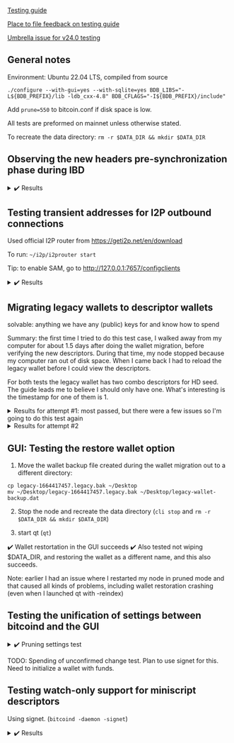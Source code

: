 [Testing guide](https://github.com/bitcoin-core/bitcoin-devwiki/wiki/24.0-Release-Candidate-Testing-Guide)

[Place to file feedback on testing guide](https://github.com/kouloumos/rc24-guide-feedback-repo)

[Umbrella issue for v24.0 testing](https://github.com/bitcoin/bitcoin/issues/26175)

## General notes

Environment: Ubuntu 22.04 LTS, compiled from source

`./configure --with-gui=yes --with-sqlite=yes BDB_LIBS="-L${BDB_PREFIX}/lib -ldb_cxx-4.8" BDB_CFLAGS="-I${BDB_PREFIX}/include"`

Add `prune=550` to bitcoin.conf if disk space is low.

All tests are preformed on mainnet unless otherwise stated.

To recreate the data directory: `rm -r $DATA_DIR && mkdir $DATA_DIR`

## Observing the new headers pre-synchronization phase during IBD

<details>
  <summary>✔️ Results</summary>
  <br>

  **Logs for headers pre-sync**

  ```
  2022-09-28T15:57:43Z [net] Initial headers sync started with peer=0: height=0, max_commitments=4452548, min_work=00000000000000000000000000000000000000003404ba0801921119f903495e
  2022-09-28T15:57:43Z [net] sending getheaders (101 bytes) peer=0
  2022-09-28T15:57:43Z [net] more getheaders (from 00000000dfd5d65c9d8561b4b8f60a63018fe3933ecb131fb37f905f87da951a) to peer=0
  2022-09-28T15:57:43Z Pre-synchronizing blockheaders, height: 2000 (~0.28%)
  [...]
  2022-09-28T15:58:50Z Pre-synchronizing blockheaders, height: 738000 (~97.62%)
  [...]
  2022-09-28T15:58:51Z [net] Initial headers sync transition with peer=8: reached sufficient work at height=752000, redownloading from height=0
  ```

  ✔️ Logs match what the testing guide expects

  **Logs for headers sync**

  ```
  2022-09-28T15:58:51Z [net] Initial headers sync transition with peer=8: reached sufficient work at height=752000, redownloading from height=0
  2022-09-28T15:58:51Z [net] sending getheaders (101 bytes) peer=8
  2022-09-28T15:58:51Z [net] more getheaders (from 000000000019d6689c085ae165831e934ff763ae46a2a6c172b3f1b60a8ce26f) to peer=8
  2022-09-28T15:58:51Z [net] received: headers (162003 bytes) peer=8
  [...]
  2022-09-28T15:58:51Z Synchronizing blockheaders, height: 4041 (~0.56%)
  [...]
  2022-09-28T15:59:05Z [net] Initial headers sync complete with peer=8: releasing all at height=752000 (redownload phase)
  2022-09-28T15:59:05Z Synchronizing blockheaders, height: 752000 (~99.46%)
  ```

  ✔️ Logs match what the testing guide expects

  **Watching the getpeerinfo output**

  TODO: insert screenshot of command result

  ✔️ As expected, the presynced_headers field is set for the peer currently involved in the presync/sync phase (instead of -1)

  Observe Further: The peer I was syncing with did not disconnect, and no new blocks came in during headers pre-sync/sync. As a result, I did not observe any of the less common scenarios described in the guide.

</details>

## Testing transient addresses for I2P outbound connections

Used official I2P router from https://geti2p.net/en/download 

To run: `~/i2p/i2prouter start`

Tip: to enable SAM, go to http://127.0.0.1:7657/configclients

<details>
  <summary>✔️ Results</summary>
  <br>
  
  **Accepting incoming connections**

  `bitcoind -i2pacceptincoming=1`

  ```
  cli getpeerinfo | jq 'map(select(.network == "i2p" and .inbound == false)) | map({addrbind: .addrbind})'
  [
    {
      "addrbind": "z4n5a4zqohzwqkakyt5j5c6znml7becr4t27cumo4symisgbhwwa.b32.i2p:0"
    },
    {
      "addrbind": "z4n5a4zqohzwqkakyt5j5c6znml7becr4t27cumo4symisgbhwwa.b32.i2p:0"
    },
    {
      "addrbind": "z4n5a4zqohzwqkakyt5j5c6znml7becr4t27cumo4symisgbhwwa.b32.i2p:0"
    },
    {
      "addrbind": "z4n5a4zqohzwqkakyt5j5c6znml7becr4t27cumo4symisgbhwwa.b32.i2p:0"
    },
    {
      "addrbind": "z4n5a4zqohzwqkakyt5j5c6znml7becr4t27cumo4symisgbhwwa.b32.i2p:0"
    },
    {
      "addrbind": "z4n5a4zqohzwqkakyt5j5c6znml7becr4t27cumo4symisgbhwwa.b32.i2p:0"
    },
    {
      "addrbind": "z4n5a4zqohzwqkakyt5j5c6znml7becr4t27cumo4symisgbhwwa.b32.i2p:0"
    },
    {
      "addrbind": "z4n5a4zqohzwqkakyt5j5c6znml7becr4t27cumo4symisgbhwwa.b32.i2p:0"
    }
  ]
  ```

  ✔️ I2P address is the same for all outgoing connections

  **Not accepting incoming connections**

  `bitcoind -i2pacceptincoming=0`

  ```
  cli getpeerinfo | jq 'map(select(.network == "i2p" and .inbound == false)) | map({addrbind: .addrbind})'
  [
    {
      "addrbind": "qtmvnqodarfi5c4qlm2y2kga7aefz5y42k3svpbqnaclxyfaswqq.b32.i2p:0"
    },
    {
      "addrbind": "mgo3mkxa3dtgaaobn5vh6boqgwe6rpegrrsxqryxuhqcdg7yio2a.b32.i2p:0"
    },
    {
      "addrbind": "aeb43hzl6vrma5nu6obtanousnzirceva3b3w2xwuht7so7cfoza.b32.i2p:0"
    },
    {
      "addrbind": "2fpnc3wviya4cqxxs7egj5rvaepaloujitcod4qjtmueh5datrba.b32.i2p:0"
    },
    {
      "addrbind": "7kbarnrexsw7e7xzopye72fionp72fubhmhhkaurnjh5x5gpzlza.b32.i2p:0"
    },
    {
      "addrbind": "oriaauihkownt6rvprsvg56xwprdoky57rbyidqnkrd24qqbd6fq.b32.i2p:0"
    },
    {
      "addrbind": "r73a53fcfa7q5u2yrouy2pzonduxew2kesq2kgsppuggxijbdoha.b32.i2p:0"
    },
    {
      "addrbind": "vrtm43hleoh5uwesw4a4nakxqnjmdahqlnnwnrw4sn6ddtl7yhxq.b32.i2p:0"
    },
    {
      "addrbind": "rkteucyzgfnz73jc7jwflyujx5whgat4yc6p6y45yykcgy3334sq.b32.i2p:0"
    },
    {
      "addrbind": "mpd2uks4vtxlumecg4vrvam77wtf5gx34svgdmnru3u6bnwozntq.b32.i2p:0"
    }
  ]
  ```

  ✔️ I2P address is different for each outgoing connection
</details>

## Migrating legacy wallets to descriptor wallets

solvable: anything we have any (public) keys for and know how to spend 

Summary: the first time I tried to do this test case, I walked away from my computer for about 1.5 days after doing the wallet migration, before verifying the new descriptors. During that time, my node stopped because my computer ran out of disk space. When I came back I had to reload the legacy wallet before I could view the descriptors.

For both tests the legacy wallet has two combo descriptors for HD seed. The guide leads me to believe I should only have one. What's interesting is the timestamp for one of them is 1. 

<details>
  <summary>Results for attempt #1: most passed, but there were a few issues so I'm going to do this test again</summary>

  ```
  wallet getaddressinfo $legacy
  {
    "address": "1BZwUQ7zLZkfS8CPUWfM5UikL17cvksRRd",
    "scriptPubKey": "76a91473ec0a3557513562d0d03e6d5360a17c7992af2388ac",
    "ismine": true,
    "solvable": true,
    "desc": "pkh([232fe3d1/0'/0'/0']03edd5022971cc53f8c61b2a524a4562a89615c80422d9878218efd0d8772bab11)#kpradp2r",
    "iswatchonly": false,
    "isscript": false,
    "iswitness": false,
    "pubkey": "03edd5022971cc53f8c61b2a524a4562a89615c80422d9878218efd0d8772bab11",
    "iscompressed": true,
    "ischange": false,
    "timestamp": 1664415031,
    "hdkeypath": "m/0'/0'/0'",
    "hdseedid": "87abba25164f7bf0e8a99eb5f1513d69bfc3612c",
    "hdmasterfingerprint": "232fe3d1",
    "labels": [
      "my-P2PKH"
    ]
  }
  ```
  ✔️ `isMine = true`, `solvable = true`, `iswatchonly = false`, `labels = my-P2PKH`


  ```
  wallet getaddressinfo $p2sh_segwit
  {
    "address": "3FQMBkphtNXt5FqnHePoPDm6tQtwkpfT3C",
    "scriptPubKey": "a914966ac4db30b5adf0520a09c5aab16d4dab48926f87",
    "ismine": true,
    "solvable": true,
    "desc": "sh(wpkh([232fe3d1/0'/0'/1']039b58a1c0020caed22a04aaaa7bd976830cf9746a3167eaa7786dc391731ebe1c))#gzpgpzpd",
    "iswatchonly": false,
    "isscript": true,
    "iswitness": false,
    "script": "witness_v0_keyhash",
    "hex": "00141f035de8556eeb2cbe05c70e036a944da6abe7fd",
    "pubkey": "039b58a1c0020caed22a04aaaa7bd976830cf9746a3167eaa7786dc391731ebe1c",
    "embedded": {
      "isscript": false,
      "iswitness": true,
      "witness_version": 0,
      "witness_program": "1f035de8556eeb2cbe05c70e036a944da6abe7fd",
      "pubkey": "039b58a1c0020caed22a04aaaa7bd976830cf9746a3167eaa7786dc391731ebe1c",
      "address": "bc1qrup4m6z4dm4je0s9cu8qx655fkn2helay2f7ag",
      "scriptPubKey": "00141f035de8556eeb2cbe05c70e036a944da6abe7fd"
    },
    "ischange": false,
    "timestamp": 1664415031,
    "hdkeypath": "m/0'/0'/1'",
    "hdseedid": "87abba25164f7bf0e8a99eb5f1513d69bfc3612c",
    "hdmasterfingerprint": "232fe3d1",
    "labels": [
      "my-P2SH(P2WPKH)"
    ]
  }
  ```
  ✔️ `isMine = true`, `solvable = true`, `iswatchonly = false`, `labels = my-P2SH(P2WPKH)`

  ```
  wallet getaddressinfo $bech32
  {
    "address": "bc1qcx5udjh803fzm7jt5e3lj03qu9chzrrdxjq92k",
    "scriptPubKey": "0014c1a9c6cae77c522dfa4ba663f93e20e171710c6d",
    "ismine": true,
    "solvable": true,
    "desc": "wpkh([232fe3d1/0'/0'/2']0294b216f1a20fe6d3f50726efaf1bc57e144c710e88a06b988da435dc2dfabd69)#46774kk8",
    "iswatchonly": false,
    "isscript": false,
    "iswitness": true,
    "witness_version": 0,
    "witness_program": "c1a9c6cae77c522dfa4ba663f93e20e171710c6d",
    "pubkey": "0294b216f1a20fe6d3f50726efaf1bc57e144c710e88a06b988da435dc2dfabd69",
    "ischange": false,
    "timestamp": 1664415031,
    "hdkeypath": "m/0'/0'/2'",
    "hdseedid": "87abba25164f7bf0e8a99eb5f1513d69bfc3612c",
    "hdmasterfingerprint": "232fe3d1",
    "labels": [
      "my-P2WPKH"
    ]
  }
  ```
  ✔️ `isMine = true`, `solvable = true`, `iswatchonly = false`, `labels = my-P2WPKH`

  ```
  wallet getaddressinfo $non_HD_address
  {
    "address": "bc1qthfgts22xtrdq3jxt3qklhuvn0ylururasqtl2",
    "scriptPubKey": "00145dd285c14a32c6d046465c416fdf8c9bc9fe0f83",
    "ismine": true,
    "solvable": true,
    "desc": "wpkh([5dd285c1]03b205877eb552f17aa9fcac57935ac258b6b5b69d401303618756dc8859c48d49)#62xwkvj0",
    "iswatchonly": false,
    "isscript": false,
    "iswitness": true,
    "witness_version": 0,
    "witness_program": "5dd285c14a32c6d046465c416fdf8c9bc9fe0f83",
    "pubkey": "03b205877eb552f17aa9fcac57935ac258b6b5b69d401303618756dc8859c48d49",
    "ischange": false,
    "timestamp": 1,
    "labels": [
      "non-HD"
    ]
  }
  ```
  ✔️ `isMine = true` because the non_hd_key was imported into the wallet, `solvable = true`, `iswatchonly = false`, `labels = non-HD`

  ```
  wallet getaddressinfo $watch_address
  {
    "address": "bc1q5kynasa6xppczjp9y94gmwdtcse2u75zrzu8fe",
    "scriptPubKey": "0014a5893ec3ba3043814825216a8db9abc432ae7a82",
    "ismine": false,
    "solvable": false,
    "iswatchonly": true,
    "isscript": false,
    "iswitness": true,
    "witness_version": 0,
    "witness_program": "a5893ec3ba3043814825216a8db9abc432ae7a82",
    "ischange": false,
    "timestamp": 1,
    "labels": [
      "watch-me"
    ]
  }
  ```
  ✔️ `isMine = false`, `solvable = false` because we don't have the key(s) for this imported watch address, `iswatchonly = true`, `labels = watch-me`

  ```
  wallet getaddressinfo $multisig_address
  {
    "address": "bc1q78zmnc4cgurv2vkmk8ea0rd4mpntj6kwmxgana0jaa7g9hvme40saqxm87",
    "scriptPubKey": "0020f1c5b9e2b84706c532dbb1f3d78db5d866b96aced991d9f5f2ef7c82dd9bcd5f",
    "ismine": false,
    "solvable": true,
    "desc": "wsh(multi(1,[232fe3d1/0'/0'/3']03295669b44d7b94f505237d6d82e0187a57c9a2f69a72eaf8a4329a9f1437b205,02f9703ff1c034ffd94be97dc6aa23bbda265ad7ddc5a068090bfe1f32bfcbe416))#x8v4az6a",
    "iswatchonly": false,
    "isscript": true,
    "iswitness": true,
    "witness_version": 0,
    "witness_program": "f1c5b9e2b84706c532dbb1f3d78db5d866b96aced991d9f5f2ef7c82dd9bcd5f",
    "script": "multisig",
    "hex": "512103295669b44d7b94f505237d6d82e0187a57c9a2f69a72eaf8a4329a9f1437b2052102f9703ff1c034ffd94be97dc6aa23bbda265ad7ddc5a068090bfe1f32bfcbe41652ae",
    "sigsrequired": 1,
    "pubkeys": [
      "03295669b44d7b94f505237d6d82e0187a57c9a2f69a72eaf8a4329a9f1437b205",
      "02f9703ff1c034ffd94be97dc6aa23bbda265ad7ddc5a068090bfe1f32bfcbe416"
    ],
    "ischange": false,
    "labels": [
      "multisig"
    ]
  }
  ```
  ✔️ `isMine = false`, `solvable = true`, `iswatchonly = false`, `labels = multisig`

  **Migration**

  ```
  wallet migratewallet
  {
    "wallet_name": "legacy",
    "watchonly_name": "legacy_watchonly",
    "solvables_name": "legacy_solvables",
    "backup_path": "/tmp/24-rc-test/legacy/legacy-1664417457.legacy.bak"
  }
  ```
  ✔️ Migration had no errors and was a success 

  At this point I stepped away from my computer for about a day and a half. When I got back, my node had shut down because my laptop was out of disk space. I restarted it in pruning mode. When I came back, I had to reload my legacy wallet.
  
  **Verifying the new descriptors**

  ✖️ Note: had to load the wallet to view the descriptors
  ```
  cli -rpcwallet=legacy listdescriptors

  {
    "wallet_name": "legacy",
    "descriptors": [
      {
        "desc": "combo([2c61c3bf]02380e1270bd89ceaffd929f37e5bb1ce26247997242d2b2c77f89dd2f88ffb9ea)#m9jxgph2",
        "timestamp": 1664415031,
        "active": false
      },
      {
        "desc": "combo([5dd285c1]03b205877eb552f17aa9fcac57935ac258b6b5b69d401303618756dc8859c48d49)#cd7kpxff",
        "timestamp": 1,
        "active": false
      },
      {
        "desc": "combo(xpub661MyMwAqRbcEi9K2dYF9BK9KyDVbV856n2k8izEzMxjeWKAwMywgwkedME6iHr7QjAQL6M5ugFhsGmETGrVbi7cNwdFUAC4MTCQ2rNTd6h/0'/0'/*')#qvnqd82f",
        "timestamp": 0,
        "active": false,
        "range": [
          0,
          1003
        ],
        "next": 0
      },
      {
        "desc": "combo(xpub661MyMwAqRbcEi9K2dYF9BK9KyDVbV856n2k8izEzMxjeWKAwMywgwkedME6iHr7QjAQL6M5ugFhsGmETGrVbi7cNwdFUAC4MTCQ2rNTd6h/0'/1'/*')#s2e3ahls",
        "timestamp": 0,
        "active": false,
        "range": [
          0,
          999
        ],
        "next": 0
      },
      {
        "desc": "pkh([232fe3d1/44'/0'/0']xpub6CUaL1ESk2hCz3BZom717y3aA8CLNEoYA4vcToY6fJHkCDXLJzbJA5NwPZjCQEjL2g6jLKUJojKgtjpLhD6NqSFHnGJ5DdgMBMRf7TC2PaG/0/*)#2xyeklcl",
        "timestamp": 1664417581,
        "active": true,
        "internal": false,
        "range": [
          0,
          999
        ],
        "next": 0
      },
      {
        "desc": "pkh([232fe3d1/44'/0'/0']xpub6CUaL1ESk2hCz3BZom717y3aA8CLNEoYA4vcToY6fJHkCDXLJzbJA5NwPZjCQEjL2g6jLKUJojKgtjpLhD6NqSFHnGJ5DdgMBMRf7TC2PaG/1/*)#mjpct2g8",
        "timestamp": 1664417582,
        "active": true,
        "internal": true,
        "range": [
          0,
          999
        ],
        "next": 0
      },
      {
        "desc": "sh(wpkh([232fe3d1/49'/0'/0']xpub6CohGCzo7oM9rbkCwWCZuTVsaYeBrQnU6z8WPvqF4Kuz948gwMgamNyAdK3RUhHSDMNYaac6unZuS4tB5LzecnYpYtrJTX7UxZ34sHagzAQ/0/*))#9998le9p",
        "timestamp": 1664417581,
        "active": true,
        "internal": false,
        "range": [
          0,
          999
        ],
        "next": 0
      },
      {
        "desc": "sh(wpkh([232fe3d1/49'/0'/0']xpub6CohGCzo7oM9rbkCwWCZuTVsaYeBrQnU6z8WPvqF4Kuz948gwMgamNyAdK3RUhHSDMNYaac6unZuS4tB5LzecnYpYtrJTX7UxZ34sHagzAQ/1/*))#syt38xs7",
        "timestamp": 1664417582,
        "active": true,
        "internal": true,
        "range": [
          0,
          999
        ],
        "next": 0
      },
      {
        "desc": "tr([232fe3d1/86'/0'/0']xpub6DUwXqs7MQsBxcZ3974ZVT5YF64yQGqgs4ztVJKvce7T8GzkDBqULu2cqPkpRP1gNsitpyoFznXTQFz3oP4mjY4tMKmsYTaw7V2232qwPoQ/0/*)#n6r4q5pa",
        "timestamp": 1664417582,
        "active": true,
        "internal": false,
        "range": [
          0,
          999
        ],
        "next": 0
      },
      {
        "desc": "tr([232fe3d1/86'/0'/0']xpub6DUwXqs7MQsBxcZ3974ZVT5YF64yQGqgs4ztVJKvce7T8GzkDBqULu2cqPkpRP1gNsitpyoFznXTQFz3oP4mjY4tMKmsYTaw7V2232qwPoQ/1/*)#zwx5ap39",
        "timestamp": 1664417582,
        "active": true,
        "internal": true,
        "range": [
          0,
          999
        ],
        "next": 0
      },
      {
        "desc": "wpkh([232fe3d1/84'/0'/0']xpub6BhhETR6yf7cmTBQXB29NeFsBEdTcVNeJSG4uDJoZD6i5G9MvxyF6Saq71Nr9FR5rcdmT3PHmWSn5DmGjJb6rYvmWDazK5YQ6xDYrBGfkmk/0/*)#us5qy5yp",
        "timestamp": 1664417581,
        "active": true,
        "internal": false,
        "range": [
          0,
          999
        ],
        "next": 0
      },
      {
        "desc": "wpkh([232fe3d1/84'/0'/0']xpub6BhhETR6yf7cmTBQXB29NeFsBEdTcVNeJSG4uDJoZD6i5G9MvxyF6Saq71Nr9FR5rcdmT3PHmWSn5DmGjJb6rYvmWDazK5YQ6xDYrBGfkmk/1/*)#dy3pep5e",
        "timestamp": 1664417582,
        "active": true,
        "internal": true,
        "range": [
          0,
          999
        ],
        "next": 0
      }
    ]
  }
  ```
  ✔️ 2 descriptors per script type (pkh, sh(wpkh), tr, wpkh), accounting for 8 of the descriptors
  ✔️ range combo descriptor for external addresses: `combo(<xpub>/0'/0'/*')#qvnqd82f`
  ✔️ range combo descriptor for internal addresses: `combo(<xpub>/0'/1'/*')#s2e3ahls`
  ✖️ ? 2 combo descriptors for the hd seed? Should be one?

  ✔️ 1 descriptor for the `legacy_watchonly` wallet, confirmed that the `watch_address` belongs to this wallet
  ```
  cli -rpcwallet=legacy_watchonly listdescriptors
  {
    "wallet_name": "legacy_watchonly",
    "descriptors": [
      {
        "desc": "addr(bc1q5kynasa6xppczjp9y94gmwdtcse2u75zrzu8fe)#auskal8c",
        "timestamp": 1,
        "active": false
      }
    ]
  }
  ```

  ✔️ 3 descriptors for the `legacy_solvables` wallet, and can observe that the `multisig_address` belongs to this wallet (particularly since only one multisig address was created) 
  ```
  cli -rpcwallet=legacy_solvables listdescriptors
  {
    "wallet_name": "legacy_solvables",
    "descriptors": [
      {
        "desc": "sh(multi(1,[232fe3d1/0'/0'/3']03295669b44d7b94f505237d6d82e0187a57c9a2f69a72eaf8a4329a9f1437b205,02f9703ff1c034ffd94be97dc6aa23bbda265ad7ddc5a068090bfe1f32bfcbe416))#5da89v03",
        "timestamp": 0,
        "active": false
      },
      {
        "desc": "sh(wsh(multi(1,[232fe3d1/0'/0'/3']03295669b44d7b94f505237d6d82e0187a57c9a2f69a72eaf8a4329a9f1437b205,02f9703ff1c034ffd94be97dc6aa23bbda265ad7ddc5a068090bfe1f32bfcbe416)))#vvp4seqa",
        "timestamp": 0,
        "active": false
      },
      {
        "desc": "wsh(multi(1,[232fe3d1/0'/0'/3']03295669b44d7b94f505237d6d82e0187a57c9a2f69a72eaf8a4329a9f1437b205,02f9703ff1c034ffd94be97dc6aa23bbda265ad7ddc5a068090bfe1f32bfcbe416))#x8v4az6a",
        "timestamp": 0,
        "active": false
      }
    ]
  }
  ```
  </details>
  
<details>
  <summary>Results for attempt #2</summary>
  
  ```
  wallet getaddressinfo $legacy
  {
    "address": "1JAzueKR4QT1NT3Ty6ujFxdQebaTT6SgJu",
    "scriptPubKey": "76a914bc5e38897e19f550c4140c324de2e1bd24928eb088ac",
    "ismine": true,
    "solvable": true,
    "desc": "pkh([545678fa/0'/0'/0']02a1edc3697ecaac894d34cb3f57782e71891f1d3158b748aa8aab79b12f41fe11)#0kjh4feg",
    "iswatchonly": false,
    "isscript": false,
    "iswitness": false,
    "pubkey": "02a1edc3697ecaac894d34cb3f57782e71891f1d3158b748aa8aab79b12f41fe11",
    "iscompressed": true,
    "ischange": false,
    "timestamp": 1664553607,
    "hdkeypath": "m/0'/0'/0'",
    "hdseedid": "761c55cf5d365f4b8cd5ac672005ba4d8153b226",
    "hdmasterfingerprint": "545678fa",
    "labels": [
      "my-P2PKH"
    ]
  }
  ```
  ✔️ `isMine = true`, `solvable = true`, `iswatchonly = false`, `labels = my-P2PKH`
  
  ```
  wallet getaddressinfo $p2sh_segwit
  {
    "address": "3LBSxyPKYggChXZ8SrTsGnSSuFQsdSSR3G",
    "scriptPubKey": "a914cad2d0a084de542bbca572801bb4d441380bdb1287",
    "ismine": true,
    "solvable": true,
    "desc": "sh(wpkh([545678fa/0'/0'/1']027be133bd319016c7b28f97cdf3f88a1317dd91110876b901319cebc4cc8fe7f9))#pc8s5ltu",
    "iswatchonly": false,
    "isscript": true,
    "iswitness": false,
    "script": "witness_v0_keyhash",
    "hex": "0014485b007d67f7a620669d00a439264ba3a4f1396b",
    "pubkey": "027be133bd319016c7b28f97cdf3f88a1317dd91110876b901319cebc4cc8fe7f9",
    "embedded": {
      "isscript": false,
      "iswitness": true,
      "witness_version": 0,
      "witness_program": "485b007d67f7a620669d00a439264ba3a4f1396b",
      "pubkey": "027be133bd319016c7b28f97cdf3f88a1317dd91110876b901319cebc4cc8fe7f9",
      "address": "bc1qfpdsqlt877nzqe5aqzjrjfjt5wj0zwttalkurw",
      "scriptPubKey": "0014485b007d67f7a620669d00a439264ba3a4f1396b"
    },
    "ischange": false,
    "timestamp": 1664553607,
    "hdkeypath": "m/0'/0'/1'",
    "hdseedid": "761c55cf5d365f4b8cd5ac672005ba4d8153b226",
    "hdmasterfingerprint": "545678fa",
    "labels": [
      "my-P2SH(P2WPKH)"
    ]
  }
  ```
  ✔️ `isMine = true`, `solvable = true`, `iswatchonly = false`, `labels = my-P2SH(P2WPKH)`

  ```
  wallet getaddressinfo $bech32
  {
    "address": "bc1qg888qwp9l4n33a8nf8qa24ny28cnjvlk6ck5xp",
    "scriptPubKey": "001441ce703825fd6718f4f349c1d5566451f13933f6",
    "ismine": true,
    "solvable": true,
    "desc": "wpkh([545678fa/0'/0'/2']02d7d790612e9d07ded47dc5b76f2c588332c89051aeb263d2074e4eb240ced92e)#ysauz2mn",
    "iswatchonly": false,
    "isscript": false,
    "iswitness": true,
    "witness_version": 0,
    "witness_program": "41ce703825fd6718f4f349c1d5566451f13933f6",
    "pubkey": "02d7d790612e9d07ded47dc5b76f2c588332c89051aeb263d2074e4eb240ced92e",
    "ischange": false,
    "timestamp": 1664553607,
    "hdkeypath": "m/0'/0'/2'",
    "hdseedid": "761c55cf5d365f4b8cd5ac672005ba4d8153b226",
    "hdmasterfingerprint": "545678fa",
    "labels": [
      "my-P2WPKH"
    ]
  }
  ```
  ✔️ `isMine = true`, `solvable = true`, `iswatchonly = false`, `labels = my-P2WPKH`

  ```
  wallet getaddressinfo $non_HD_address
  {
    "address": "bc1q7cxjsqm90k8yl7an7qnrp9wsq662hsuu3uc5f6",
    "scriptPubKey": "0014f60d2803657d8e4ffbb3f0263095d006b4abc39c",
    "ismine": true,
    "solvable": true,
    "desc": "wpkh([f60d2803]0394c4f0dfd1969a32a48341137e971cfe02ca24839ee41da77db6da86ee119567)#j256y6kx",
    "iswatchonly": false,
    "isscript": false,
    "iswitness": true,
    "witness_version": 0,
    "witness_program": "f60d2803657d8e4ffbb3f0263095d006b4abc39c",
    "pubkey": "0394c4f0dfd1969a32a48341137e971cfe02ca24839ee41da77db6da86ee119567",
    "ischange": false,
    "timestamp": 1,
    "labels": [
      "non-HD"
    ]
  }
  ```
  ✔️ `isMine = true` because the non_hd_key was imported into the wallet, `solvable = true`, `iswatchonly = false`, `labels = non-HD`
  
  ```
  wallet getaddressinfo $watch_address
  {
    "address": "bc1qmklnrfwq0l4wa2tz95hy5cp3vkuetuvv9zt2th",
    "scriptPubKey": "0014ddbf31a5c07feaeea9622d2e4a603165b995f18c",
    "ismine": false,
    "solvable": false,
    "iswatchonly": true,
    "isscript": false,
    "iswitness": true,
    "witness_version": 0,
    "witness_program": "ddbf31a5c07feaeea9622d2e4a603165b995f18c",
    "ischange": false,
    "timestamp": 1,
    "labels": [
      "watch-me"
    ]
  }
  ```
  ✔️ `isMine = false`, `solvable = false` because we don't have the key(s) for this imported watch address, `iswatchonly = true`, `labels = watch-me`

  ```
  wallet getaddressinfo $multisig_address
  {
    "address": "bc1q4nqu6eyas99n5qrsgycd9h2xmm9ukn9pf76arr4xu5hv3n6tu7gqmr2c25",
    "scriptPubKey": "0020acc1cd649d814b3a00704130d2dd46decbcb4ca14fb5d18ea6e52ec8cf4be790",
    "ismine": false,
    "solvable": true,
    "desc": "wsh(multi(1,[545678fa/0'/0'/3']0233e5074525a884848a78ec777563f75c6d3c73f0de4700ef28a58130fa8717a0,02d2ab79584ab88de93e2dcd9e5df9e328a90d702a833c21fa6d00df6d60250b76))#0fqjv0ut",
    "iswatchonly": false,
    "isscript": true,
    "iswitness": true,
    "witness_version": 0,
    "witness_program": "acc1cd649d814b3a00704130d2dd46decbcb4ca14fb5d18ea6e52ec8cf4be790",
    "script": "multisig",
    "hex": "51210233e5074525a884848a78ec777563f75c6d3c73f0de4700ef28a58130fa8717a02102d2ab79584ab88de93e2dcd9e5df9e328a90d702a833c21fa6d00df6d60250b7652ae",
    "sigsrequired": 1,
    "pubkeys": [
      "0233e5074525a884848a78ec777563f75c6d3c73f0de4700ef28a58130fa8717a0",
      "02d2ab79584ab88de93e2dcd9e5df9e328a90d702a833c21fa6d00df6d60250b76"
    ],
    "ischange": false,
    "labels": [
      "multisig"
    ]
  }
  ```
  ✔️ `isMine = false`, `solvable = true`, `iswatchonly = false`, `labels = multisig`

  **Migration**
  
  ```
  wallet migratewallet
  {
    "wallet_name": "legacy",
    "watchonly_name": "legacy_watchonly",
    "solvables_name": "legacy_solvables",
    "backup_path": "/tmp/24-rc-test/legacy/legacy-1664554145.legacy.bak"
  }
  ```

  **Verifying the new descriptors**

  ```
  cli -rpcwallet=legacy listdescriptors
  {
    "wallet_name": "legacy",
    "descriptors": [
      {
        "desc": "combo([26b25381]0345ab28f3f1cae4b1e759d123b4280ef8892cb5f8c8fce55e2474712e67624677)#dp5tmf38",
        "timestamp": 1664553607,
        "active": false
      },
      {
        "desc": "combo([f60d2803]0394c4f0dfd1969a32a48341137e971cfe02ca24839ee41da77db6da86ee119567)#vqhrc52r",
        "timestamp": 1,
        "active": false
      },
      {
        "desc": "combo(xpub661MyMwAqRbcGpGEbbHPNRszUZ3CBSXA43y7awB8YmjjrxkMb8MyoNanQ4Ng7TT1P2KdfNFREzD6SgdTmMqig4oCQP78yxHQt6AjrNrCHSk/0'/0'/*')#urz4y4lm",
        "timestamp": 0,
        "active": false,
        "range": [
          0,
          1003
        ],
        "next": 0
      },
      {
        "desc": "combo(xpub661MyMwAqRbcGpGEbbHPNRszUZ3CBSXA43y7awB8YmjjrxkMb8MyoNanQ4Ng7TT1P2KdfNFREzD6SgdTmMqig4oCQP78yxHQt6AjrNrCHSk/0'/1'/*')#v9gy592z",
        "timestamp": 0,
        "active": false,
        "range": [
          0,
          999
        ],
        "next": 0
      },
      {
        "desc": "pkh([545678fa/44'/0'/0']xpub6CqzPbe121RueGfiKQdmWuB4JevSodL9hAb1sUjTweQXh475R5u4zXPGBJDvG7ZWgf5aBFSZoxFgq3x2CmfNLM751MQpmFUHdy59zmUrsWE/0/*)#4zgx0yg6",
        "timestamp": 1664554248,
        "active": true,
        "internal": false,
        "range": [
          0,
          999
        ],
        "next": 0
      },
      {
        "desc": "pkh([545678fa/44'/0'/0']xpub6CqzPbe121RueGfiKQdmWuB4JevSodL9hAb1sUjTweQXh475R5u4zXPGBJDvG7ZWgf5aBFSZoxFgq3x2CmfNLM751MQpmFUHdy59zmUrsWE/1/*)#ykd8j3cz",
        "timestamp": 1664554248,
        "active": true,
        "internal": true,
        "range": [
          0,
          999
        ],
        "next": 0
      },
      {
        "desc": "sh(wpkh([545678fa/49'/0'/0']xpub6CYRgHznr5UpX94vbCuJA82WvGu6CYAHxYcMMnQxPBWyt6cq89RSYjX6cm9ecfG2CYEu2UV47aqMWK2qK3LqKBZdtvaTqWBQuAuwafi7jk8/0/*))#c8jqdjjs",
        "timestamp": 1664554248,
        "active": true,
        "internal": false,
        "range": [
          0,
          999
        ],
        "next": 0
      },
      {
        "desc": "sh(wpkh([545678fa/49'/0'/0']xpub6CYRgHznr5UpX94vbCuJA82WvGu6CYAHxYcMMnQxPBWyt6cq89RSYjX6cm9ecfG2CYEu2UV47aqMWK2qK3LqKBZdtvaTqWBQuAuwafi7jk8/1/*))#dxuk4d80",
        "timestamp": 1664554248,
        "active": true,
        "internal": true,
        "range": [
          0,
          999
        ],
        "next": 0
      },
      {
        "desc": "tr([545678fa/86'/0'/0']xpub6BjRKJByjsCP7AZPqRE1z5bG3EuUE6evxrX42rQeeDYLtzXo1tgckFSoyJXBN65axMEFNTz5mu2xwnPdaZD4PwmAd5S3zmez3BJrbrET7gJ/0/*)#aq7rh2cg",
        "timestamp": 1664554248,
        "active": true,
        "internal": false,
        "range": [
          0,
          999
        ],
        "next": 0
      },
      {
        "desc": "tr([545678fa/86'/0'/0']xpub6BjRKJByjsCP7AZPqRE1z5bG3EuUE6evxrX42rQeeDYLtzXo1tgckFSoyJXBN65axMEFNTz5mu2xwnPdaZD4PwmAd5S3zmez3BJrbrET7gJ/1/*)#v5mz2lgs",
        "timestamp": 1664554249,
        "active": true,
        "internal": true,
        "range": [
          0,
          999
        ],
        "next": 0
      },
      {
        "desc": "wpkh([545678fa/84'/0'/0']xpub6CyWSPip8qgR255UdKjDshuBxxBxYpnohyPovmbg7cZ3P3tvRx1mMZ9Kes7fwr2T5nCSVsehiwzyhxWGEEktzQipfZ1LeA117vTRz1m9qVn/0/*)#j3pu3kge",
        "timestamp": 1664554248,
        "active": true,
        "internal": false,
        "range": [
          0,
          999
        ],
        "next": 0
      },
      {
        "desc": "wpkh([545678fa/84'/0'/0']xpub6CyWSPip8qgR255UdKjDshuBxxBxYpnohyPovmbg7cZ3P3tvRx1mMZ9Kes7fwr2T5nCSVsehiwzyhxWGEEktzQipfZ1LeA117vTRz1m9qVn/1/*)#r9yavrcp",
        "timestamp": 1664554248,
        "active": true,
        "internal": true,
        "range": [
          0,
          999
        ],
        "next": 0
      }
    ]
  }
  ```
  
  ✔️ 2 descriptors per script type (pkh, sh(wpkh), tr, wpkh), accounting for 8 of the descriptors
  ✔️ range combo descriptor for external addresses: `combo(<xpub>/0'/0'/*')#urz4y4lm`
  ✔️ range combo descriptor for internal addresses: `combo(<xpub>/0'/1'/*')#v9gy592z`
  ✖️ ? 2 combo descriptors for the hd seed? Should be one?

  ```
  cli -rpcwallet=legacy_watchonly listdescriptors
  {
    "wallet_name": "legacy_watchonly",
    "descriptors": [
      {
        "desc": "addr(bc1qmklnrfwq0l4wa2tz95hy5cp3vkuetuvv9zt2th)#v2et9v4g",
        "timestamp": 1,
        "active": false
      }
    ]
  }
  ```
  ✔️ 1 descriptor for the `legacy_watchonly` wallet, confirmed that the `watch_address` belongs to this wallet

  ```
  cli -rpcwallet=legacy_solvables listdescriptors
  {
    "wallet_name": "legacy_solvables",
    "descriptors": [
      {
        "desc": "sh(multi(1,[545678fa/0'/0'/3']0233e5074525a884848a78ec777563f75c6d3c73f0de4700ef28a58130fa8717a0,02d2ab79584ab88de93e2dcd9e5df9e328a90d702a833c21fa6d00df6d60250b76))#ap4wadcm",
        "timestamp": 0,
        "active": false
      },
      {
        "desc": "sh(wsh(multi(1,[545678fa/0'/0'/3']0233e5074525a884848a78ec777563f75c6d3c73f0de4700ef28a58130fa8717a0,02d2ab79584ab88de93e2dcd9e5df9e328a90d702a833c21fa6d00df6d60250b76)))#6t2p4qpw",
        "timestamp": 0,
        "active": false
      },
      {
        "desc": "wsh(multi(1,[545678fa/0'/0'/3']0233e5074525a884848a78ec777563f75c6d3c73f0de4700ef28a58130fa8717a0,02d2ab79584ab88de93e2dcd9e5df9e328a90d702a833c21fa6d00df6d60250b76))#0fqjv0ut",
        "timestamp": 0,
        "active": false
      }
    ]
  }
  ```
  ✔️ 3 descriptors for the `legacy_solvables` wallet, and can observe that the `multisig_address` belongs to this wallet (particularly since only one multisig address was created) 
  
</details>

## GUI: Testing the restore wallet option
  
1. Move the wallet backup file created during the wallet migration out to a different directory:
```
cp legacy-1664417457.legacy.bak ~/Desktop
mv ~/Desktop/legacy-1664417457.legacy.bak ~/Desktop/legacy-wallet-backup.dat
```
2. Stop the node and recreate the data directory (`cli stop` and `rm -r $DATA_DIR && mkdir $DATA_DIR`)
  
3. start qt (`qt`)
    
✔️ Wallet restortation in the GUI succeeds
✔️ Also tested not wiping $DATA_DIR, and restoring the wallet as a different name, and this also succeeds.
  
Note: earlier I had an issue where I restarted my node in pruned mode and that caused all kinds of problems, including wallet restoration crashing (even when I launched qt with -reindex)
  
## Testing the unification of settings between bitcoind and the GUI

<details>
  <summary>✔️ Pruning settings test</summary>
  
  1. Create a bitcoin.conf file and add `prune=550` (`touch /tmp/24-rc-test/bitcoin.conf && echo "prune=550" > /tmp/24-rc-test/bitcoin.conf`)
  2. Start bitcoind (`bitcoind -daemon`)
  3. Use `cli getblockchaininfo` to verify that pruning is turned on:
 
    cli getblockchaininfo
    {
      "chain": "main",
      "blocks": 0,
      "headers": 0,
      "bestblockhash": "000000000019d6689c085ae165831e934ff763ae46a2a6c172b3f1b60a8ce26f",
      "difficulty": 1,
      "time": 1231006505,
      "mediantime": 1231006505,
      "verificationprogress": 1.3012604677626e-09,
      "initialblockdownload": true,
      "chainwork": "0000000000000000000000000000000000000000000000000000000100010001",
      "size_on_disk": 293,
      "pruned": true,
      "pruneheight": 0,
      "automatic_pruning": true,
      "prune_target_size": 576716800,
      "warnings": ""
    }
  
  4. Stop (`cli stop`) and start qt (`qt`)
  5. Enable pruning in the GUI (Settings > Options > Uncheck "Prune block storage to")
  6. Close the GUI, restart bitcoind (`bitcoind -daemon`)
  7. Use `cli getblockchaininfo` to check that pruning is no longer turned on:

    cli getblockchaininfo
    {
      "chain": "main",
      "blocks": 0,
      "headers": 348041,
      "bestblockhash": "000000000019d6689c085ae165831e934ff763ae46a2a6c172b3f1b60a8ce26f",
      "difficulty": 1,
      "time": 1231006505,
      "mediantime": 1231006505,
      "verificationprogress": 1.301259541327865e-09,
      "initialblockdownload": true,
      "chainwork": "0000000000000000000000000000000000000000000000000000000100010001",
      "size_on_disk": 293,
      "pruned": false,
      "warnings": ""
    }

  8. Spot check `settings.json`
  
    cat /tmp/24-rc-test/settings.json 
    {
      "prune": "0"
    }
  
    cat /tmp/24-rc-test/bitcoin.conf 
    prune=550

  </details>
  
  TODO: Spending of unconfirmed change test. Plan to use signet for this. Need to initialize a wallet with funds.

## Testing watch-only support for miniscript descriptors

Using signet. (`bitcoind -daemon -signet`)

<details>
  <summary> ✔️ Results </summary>

  1. Create descriptor wallet with private keys disabled:
  
  ```
  cli -signet -named createwallet wallet_name=miniscript_wo disable_private_keys=true
  {
    "name": "miniscript_wo",
    "warning": ""
  }
  ```

  2. Create the descriptor in miniscript.fun and assign it to the 'descriptor' variable: `descriptor="wsh(and_v(v:multi(2,[67e54752]tpubD6NzVbkrYhZ4YRJ9MTbmErYTvHdyph7n12fQvuBTozwGQC2LtT8aKbLGMs2jWC11Uj7dXsScu6bDyLdNPLFumAENDNDnaXA3p679HVimacv/0/*,[a9e03770]tpubD6NzVbkrYhZ4Ygoy6im7VLabzegPPSHVD4bY2q3jNkZumP48sK6EZoWuSwAEh4AsimdSXrrjxpuEWSD3k5P4WPcBVWJEVBuuCmMckhd5MbH/0/*,[c893176c]tpubD6NzVbkrYhZ4X1sRGHagnTgQxogHZciMGpPNYnpsdjTzGsMNx58nahwuQ3X2BhUAg4qkZjGDzm5vmXTKu27M7qp2imhxGh337y7BgpLyagM/0/*),after(21)))#pwx7gafs"`

  3. Import the miniscript descriptor:
  
  ```
  cli -signet importdescriptors '''[{"desc": "'$descriptor'", "active": true, "timestamp": "now"}]'''
  [
    {
      "success": true,
      "warnings": [
        "Range not given, using default keypool range"
      ]
    }
  ]
  ```

  4. Derive a new address now that the descriptor has been imported to the wallet: `watch_address=$(cli -signet getnewaddress)`
  
  5. Use the signet faucet to send coins to the watch_address.

  6. Verify the wallet detected the transaction:

  ```
   cli -signet listtransactions
  [
    {
      "address": "tb1qvrjw2xx8a8f3e5wtwl0nd50z60wlrta0wrghy8cu9f8d3f6cws2s605y82",
      "parent_descs": [
        "wsh(and_v(v:multi(2,[67e54752]tpubD6NzVbkrYhZ4YRJ9MTbmErYTvHdyph7n12fQvuBTozwGQC2LtT8aKbLGMs2jWC11Uj7dXsScu6bDyLdNPLFumAENDNDnaXA3p679HVimacv/0/*,[a9e03770]tpubD6NzVbkrYhZ4Ygoy6im7VLabzegPPSHVD4bY2q3jNkZumP48sK6EZoWuSwAEh4AsimdSXrrjxpuEWSD3k5P4WPcBVWJEVBuuCmMckhd5MbH/0/*,[c893176c]tpubD6NzVbkrYhZ4X1sRGHagnTgQxogHZciMGpPNYnpsdjTzGsMNx58nahwuQ3X2BhUAg4qkZjGDzm5vmXTKu27M7qp2imhxGh337y7BgpLyagM/0/*),after(21)))#pwx7gafs"
      ],
      "category": "receive",
      "amount": 0.00010000,
      "label": "",
      "vout": 0,
      "confirmations": 0,
      "trusted": false,
      "txid": "2dd6e54aac74333e26f3156eaefd71b546fe29a31b6d5b2d23dd55b059d12876",
      "wtxid": "177bc01de68ba0aa636b58c97ef7ba8b12f45d6af1001cf3f2a4bb6d3861a940",
      "walletconflicts": [
      ],
      "time": 1664560777,
      "timereceived": 1664560777,
      "bip125-replaceable": "no"
    }
  ]
  ```

  Also verified that the `parent_descs` matches the descriptor imported earlier.
